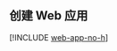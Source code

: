 ## <a name="create-a-web-app"></a>创建 Web 应用

[!INCLUDE [web-app-no-h](app-service-web-create-web-app-no-h.md)]
